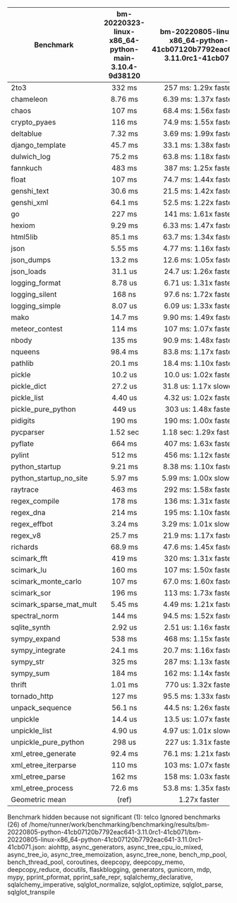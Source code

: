 | Benchmark               | bm-20220323-linux-x86_64-python-main-3.10.4-9d38120 | bm-20220805-linux-x86_64-python-41cb07120b7792eac641-3.11.0rc1-41cb071 |
|-------------------------|:---------------------------------------------------:|:----------------------------------------------------------------------:|
| 2to3                    | 332 ms                                              | 257 ms: 1.29x faster                                                   |
| chameleon               | 8.76 ms                                             | 6.39 ms: 1.37x faster                                                  |
| chaos                   | 107 ms                                              | 68.4 ms: 1.56x faster                                                  |
| crypto_pyaes            | 116 ms                                              | 74.9 ms: 1.55x faster                                                  |
| deltablue               | 7.32 ms                                             | 3.69 ms: 1.99x faster                                                  |
| django_template         | 45.7 ms                                             | 33.1 ms: 1.38x faster                                                  |
| dulwich_log             | 75.2 ms                                             | 63.8 ms: 1.18x faster                                                  |
| fannkuch                | 483 ms                                              | 387 ms: 1.25x faster                                                   |
| float                   | 107 ms                                              | 74.7 ms: 1.44x faster                                                  |
| genshi_text             | 30.6 ms                                             | 21.5 ms: 1.42x faster                                                  |
| genshi_xml              | 64.1 ms                                             | 52.5 ms: 1.22x faster                                                  |
| go                      | 227 ms                                              | 141 ms: 1.61x faster                                                   |
| hexiom                  | 9.29 ms                                             | 6.33 ms: 1.47x faster                                                  |
| html5lib                | 85.1 ms                                             | 63.7 ms: 1.34x faster                                                  |
| json                    | 5.55 ms                                             | 4.77 ms: 1.16x faster                                                  |
| json_dumps              | 13.2 ms                                             | 12.6 ms: 1.05x faster                                                  |
| json_loads              | 31.1 us                                             | 24.7 us: 1.26x faster                                                  |
| logging_format          | 8.78 us                                             | 6.71 us: 1.31x faster                                                  |
| logging_silent          | 168 ns                                              | 97.6 ns: 1.72x faster                                                  |
| logging_simple          | 8.07 us                                             | 6.09 us: 1.33x faster                                                  |
| mako                    | 14.7 ms                                             | 9.90 ms: 1.49x faster                                                  |
| meteor_contest          | 114 ms                                              | 107 ms: 1.07x faster                                                   |
| nbody                   | 135 ms                                              | 90.9 ms: 1.48x faster                                                  |
| nqueens                 | 98.4 ms                                             | 83.8 ms: 1.17x faster                                                  |
| pathlib                 | 20.1 ms                                             | 18.4 ms: 1.10x faster                                                  |
| pickle                  | 10.2 us                                             | 10.0 us: 1.02x faster                                                  |
| pickle_dict             | 27.2 us                                             | 31.8 us: 1.17x slower                                                  |
| pickle_list             | 4.40 us                                             | 4.32 us: 1.02x faster                                                  |
| pickle_pure_python      | 449 us                                              | 303 us: 1.48x faster                                                   |
| pidigits                | 190 ms                                              | 190 ms: 1.00x faster                                                   |
| pycparser               | 1.52 sec                                            | 1.18 sec: 1.29x faster                                                 |
| pyflate                 | 664 ms                                              | 407 ms: 1.63x faster                                                   |
| pylint                  | 512 ms                                              | 456 ms: 1.12x faster                                                   |
| python_startup          | 9.21 ms                                             | 8.38 ms: 1.10x faster                                                  |
| python_startup_no_site  | 5.97 ms                                             | 5.99 ms: 1.00x slower                                                  |
| raytrace                | 463 ms                                              | 292 ms: 1.58x faster                                                   |
| regex_compile           | 178 ms                                              | 136 ms: 1.31x faster                                                   |
| regex_dna               | 214 ms                                              | 195 ms: 1.10x faster                                                   |
| regex_effbot            | 3.24 ms                                             | 3.29 ms: 1.01x slower                                                  |
| regex_v8                | 25.7 ms                                             | 21.9 ms: 1.17x faster                                                  |
| richards                | 68.9 ms                                             | 47.6 ms: 1.45x faster                                                  |
| scimark_fft             | 419 ms                                              | 320 ms: 1.31x faster                                                   |
| scimark_lu              | 160 ms                                              | 107 ms: 1.50x faster                                                   |
| scimark_monte_carlo     | 107 ms                                              | 67.0 ms: 1.60x faster                                                  |
| scimark_sor             | 196 ms                                              | 113 ms: 1.73x faster                                                   |
| scimark_sparse_mat_mult | 5.45 ms                                             | 4.49 ms: 1.21x faster                                                  |
| spectral_norm           | 144 ms                                              | 94.5 ms: 1.52x faster                                                  |
| sqlite_synth            | 2.92 us                                             | 2.51 us: 1.16x faster                                                  |
| sympy_expand            | 538 ms                                              | 468 ms: 1.15x faster                                                   |
| sympy_integrate         | 24.1 ms                                             | 20.7 ms: 1.16x faster                                                  |
| sympy_str               | 325 ms                                              | 287 ms: 1.13x faster                                                   |
| sympy_sum               | 184 ms                                              | 162 ms: 1.14x faster                                                   |
| thrift                  | 1.01 ms                                             | 770 us: 1.32x faster                                                   |
| tornado_http            | 127 ms                                              | 95.5 ms: 1.33x faster                                                  |
| unpack_sequence         | 56.1 ns                                             | 44.5 ns: 1.26x faster                                                  |
| unpickle                | 14.4 us                                             | 13.5 us: 1.07x faster                                                  |
| unpickle_list           | 4.90 us                                             | 4.97 us: 1.01x slower                                                  |
| unpickle_pure_python    | 298 us                                              | 227 us: 1.31x faster                                                   |
| xml_etree_generate      | 92.4 ms                                             | 76.1 ms: 1.21x faster                                                  |
| xml_etree_iterparse     | 110 ms                                              | 103 ms: 1.07x faster                                                   |
| xml_etree_parse         | 162 ms                                              | 158 ms: 1.03x faster                                                   |
| xml_etree_process       | 72.6 ms                                             | 53.8 ms: 1.35x faster                                                  |
| Geometric mean          | (ref)                                               | 1.27x faster                                                           |

Benchmark hidden because not significant (1): telco
Ignored benchmarks (26) of /home/runner/work/benchmarking/benchmarking/results/bm-20220805-python-41cb07120b7792eac641-3.11.0rc1-41cb071/bm-20220805-linux-x86_64-python-41cb07120b7792eac641-3.11.0rc1-41cb071.json: aiohttp, async_generators, async_tree_cpu_io_mixed, async_tree_io, async_tree_memoization, async_tree_none, bench_mp_pool, bench_thread_pool, coroutines, deepcopy, deepcopy_memo, deepcopy_reduce, docutils, flaskblogging, generators, gunicorn, mdp, mypy, pprint_pformat, pprint_safe_repr, sqlalchemy_declarative, sqlalchemy_imperative, sqlglot_normalize, sqlglot_optimize, sqlglot_parse, sqlglot_transpile
